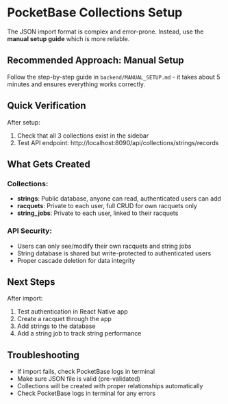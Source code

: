 # PocketBase Collections Setup

The JSON import format is complex and error-prone. Instead, use the **manual setup guide** which is more reliable.

## Recommended Approach: Manual Setup

Follow the step-by-step guide in `backend/MANUAL_SETUP.md` - it takes about 5 minutes and ensures everything works correctly.

## Quick Verification
After setup:
1. Check that all 3 collections exist in the sidebar
2. Test API endpoint: http://localhost:8090/api/collections/strings/records

## What Gets Created

### Collections:
- **strings**: Public database, anyone can read, authenticated users can add
- **racquets**: Private to each user, full CRUD for own racquets only
- **string_jobs**: Private to each user, linked to their racquets

### API Security:
- Users can only see/modify their own racquets and string jobs
- String database is shared but write-protected to authenticated users
- Proper cascade deletion for data integrity

## Next Steps
After import:
1. Test authentication in React Native app
2. Create a racquet through the app
3. Add strings to the database
4. Add a string job to track string performance

## Troubleshooting
- If import fails, check PocketBase logs in terminal
- Make sure JSON file is valid (pre-validated)
- Collections will be created with proper relationships automatically
- Check PocketBase logs in terminal for any errors